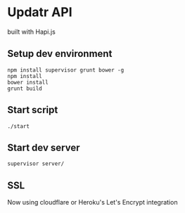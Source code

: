 # Updatr API

built with Hapi.js

## Setup dev environment

    npm install supervisor grunt bower -g
    npm install
    bower install
    grunt build

## Start script

    ./start

## Start dev server

    supervisor server/

## SSL
Now using cloudflare or Heroku's Let's Encrypt integration
